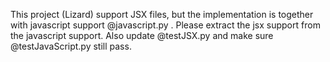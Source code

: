 This project (Lizard) support JSX files, but the implementation is together with javascript support @javascript.py . Please extract the jsx support from the javascript support. Also update @testJSX.py and make sure @testJavaScript.py still pass.